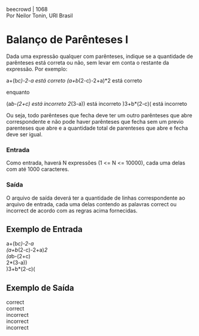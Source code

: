 beecrowd | 1068 <br>Por Neilor Tonin, URI Brasil
 
# Balanço de Parênteses I

Dada uma expressão qualquer com parênteses, indique se a quantidade de parênteses está correta ou não, sem levar em conta o restante da expressão. Por exemplo:

a+(b*c)-2-a        está correto
(a+b*(2-c)-2+a)*2  está correto

enquanto

(a*b-(2+c)         está incorreto
2*(3-a))           está incorreto
)3+b*(2-c)(        está incorreto

Ou seja, todo parênteses que fecha deve ter um outro parênteses que abre correspondente e não pode haver parênteses que fecha sem um previo parenteses que abre e a quantidade total de parenteses que abre e fecha deve ser igual.

### Entrada

Como entrada, haverá N expressões (1 <= N <= 10000), cada uma delas com até 1000 caracteres.

### Saída

O arquivo de saída deverá ter a quantidade de linhas correspondente ao arquivo de entrada, cada uma delas contendo as palavras correct ou incorrect de acordo com as regras acima fornecidas.

## Exemplo de Entrada
a+(b*c)-2-a <br>
(a+b*(2-c)-2+a)*2 <br> 
(a*b-(2+c) <br>
2*(3-a))   <br>
)3+b*(2-c)( <br>
	
## Exemplo de Saída
correct <br>
correct <br>
incorrect <br>
incorrect <br>
incorrect 
